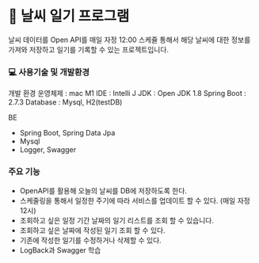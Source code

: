 # 🌅 날씨 일기 프로그램
날씨 데이터를 Open API를 매일 자정 12:00 스케쥴 통해서 해당 날씨에 대한 정보를 가져와 저장하고 일기를 기록할 수 있는 프로젝트입니다.

### 💻 사용기술 및 개발환경
개발 환경
운영체제 : mac M1
IDE : Intelli J
JDK : Open JDK 1.8
Spring Boot : 2.7.3
Database : Mysql, H2(testDB)

BE
- Spring Boot, Spring Data Jpa
- Mysql
- Logger, Swagger

### 주요 기능
- OpenAPI를 활용해 오늘의 날씨를 DB에 저장하도록 한다.
- 스케줄링을 통해서 일정한 주기에 따라 서비스를 업데이트 할 수 있다. (매일 자정 12시)
- 조회하고 싶은 일정 기간 날짜의 일기 리스트를 조회 할 수 있습니다.
- 조회하고 싶은 날짜에 작성된 일기 조회 할 수 있다.
- 기존에 작성한 일기를 수정하거나 삭제할 수 있다.
- LogBack과 Swagger 학습
